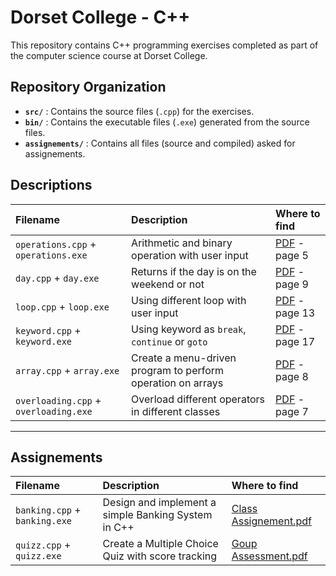 # Dorset College - C++

This repository contains C++ programming exercises completed as part of the computer science course at Dorset College.

## Repository Organization

- **`src/`** : Contains the source files (`.cpp`) for the exercises.
- **`bin/`** : Contains the executable files (`.exe`) generated from the source files.
- **`assignements/`** : Contains all files (source and compiled) asked for assignements.

## Descriptions

|Filename|Description|Where to find|
|:------|:---------|:-----------|
|`operations.cpp` + `operations.exe`| Arithmetic and binary operation with user input |[PDF](https://moodle.dorset.ie/pluginfile.php/343601/mod_resource/content/1/20_02_2025.pdf) - page 5|
|`day.cpp` + `day.exe`| Returns if the day is on the weekend or not |[PDF](https://moodle.dorset.ie/pluginfile.php/343601/mod_resource/content/1/20_02_2025.pdf) - page 9|
|`loop.cpp` + `loop.exe`| Using different loop with user input |[PDF](https://moodle.dorset.ie/pluginfile.php/343601/mod_resource/content/1/20_02_2025.pdf) - page 13|
|`keyword.cpp` + `keyword.exe`| Using keyword as `break`, `continue` or `goto` |[PDF](https://moodle.dorset.ie/pluginfile.php/343601/mod_resource/content/1/20_02_2025.pdf) - page 17|
|`array.cpp` + `array.exe`| Create a menu-driven program to perform operation on arrays |[PDF](https://moodle.dorset.ie/pluginfile.php/356694/mod_resource/content/1/06_03_2025.pdf) - page 8|
|`overloading.cpp` + `overloading.exe`| Overload different operators in different classes |[PDF](https://moodle.dorset.ie/pluginfile.php/357816/mod_resource/content/1/13_03_2025.pdf) - page 7|

---

## Assignements
|Filename|Description|Where to find|
|:------|:---------|:-----------|
|`banking.cpp` + `banking.exe`| Design and implement a simple Banking System in C++ |[Class Assignement.pdf](https://moodle.dorset.ie/mod/assign/view.php?id=96991) |
|`quizz.cpp` + `quizz.exe`| Create a Multiple Choice Quiz with score tracking |[Goup Assessment.pdf](https://moodle.dorset.ie/mod/assign/view.php?id=97747) |
